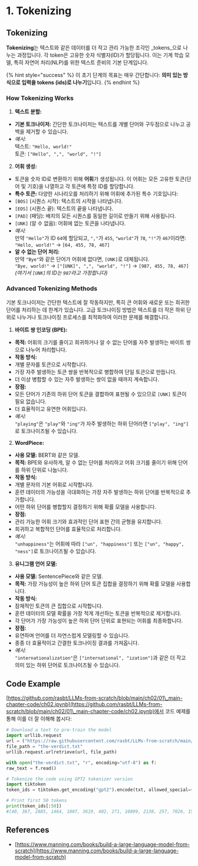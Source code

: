 # 1. Tokenizing

## Tokenizing

**Tokenizing**는 텍스트와 같은 데이터를 더 작고 관리 가능한 조각인 _tokens_으로 나누는 과정입니다. 각 token은 고유한 숫자 식별자(ID)가 할당됩니다. 이는 기계 학습 모델, 특히 자연어 처리(NLP)를 위한 텍스트 준비의 기본 단계입니다.

{% hint style="success" %}
이 초기 단계의 목표는 매우 간단합니다: **의미 있는 방식으로 입력을 tokens (ids)로 나누기**입니다.
{% endhint %}

### **How Tokenizing Works**

1. **텍스트 분할:**
* **기본 토크나이저:** 간단한 토크나이저는 텍스트를 개별 단어와 구두점으로 나누고 공백을 제거할 수 있습니다.
* _예시:_\
텍스트: `"Hello, world!"`\
토큰: `["Hello", ",", "world", "!"]`
2. **어휘 생성:**
* 토큰을 숫자 ID로 변환하기 위해 **어휘**가 생성됩니다. 이 어휘는 모든 고유한 토큰(단어 및 기호)을 나열하고 각 토큰에 특정 ID를 할당합니다.
* **특수 토큰:** 다양한 시나리오를 처리하기 위해 어휘에 추가된 특수 기호입니다:
* `[BOS]` (시퀀스 시작): 텍스트의 시작을 나타냅니다.
* `[EOS]` (시퀀스 끝): 텍스트의 끝을 나타냅니다.
* `[PAD]` (패딩): 배치의 모든 시퀀스를 동일한 길이로 만들기 위해 사용됩니다.
* `[UNK]` (알 수 없음): 어휘에 없는 토큰을 나타냅니다.
* _예시:_\
만약 `"Hello"`가 ID `64`에 할당되고, `","`가 `455`, `"world"`가 `78`, `"!"`가 `467`이라면:\
`"Hello, world!"` → `[64, 455, 78, 467]`
* **알 수 없는 단어 처리:**\
만약 `"Bye"`와 같은 단어가 어휘에 없다면, `[UNK]`로 대체됩니다.\
`"Bye, world!"` → `["[UNK]", ",", "world", "!"]` → `[987, 455, 78, 467]`\
_(여기서 `[UNK]`의 ID는 `987`라고 가정합니다)_

### **Advanced Tokenizing Methods**

기본 토크나이저는 간단한 텍스트에 잘 작동하지만, 특히 큰 어휘와 새로운 또는 희귀한 단어를 처리하는 데 한계가 있습니다. 고급 토크나이징 방법은 텍스트를 더 작은 하위 단위로 나누거나 토크나이징 프로세스를 최적화하여 이러한 문제를 해결합니다.

1. **바이트 쌍 인코딩 (BPE):**
* **목적:** 어휘의 크기를 줄이고 희귀하거나 알 수 없는 단어를 자주 발생하는 바이트 쌍으로 나누어 처리합니다.
* **작동 방식:**
* 개별 문자를 토큰으로 시작합니다.
* 가장 자주 발생하는 토큰 쌍을 반복적으로 병합하여 단일 토큰으로 만듭니다.
* 더 이상 병합할 수 있는 자주 발생하는 쌍이 없을 때까지 계속합니다.
* **장점:**
* 모든 단어가 기존의 하위 단어 토큰을 결합하여 표현될 수 있으므로 `[UNK]` 토큰이 필요 없습니다.
* 더 효율적이고 유연한 어휘입니다.
* _예시:_\
`"playing"`은 `"play"`와 `"ing"`가 자주 발생하는 하위 단어라면 `["play", "ing"]`로 토크나이즈될 수 있습니다.
2. **WordPiece:**
* **사용 모델:** BERT와 같은 모델.
* **목적:** BPE와 유사하게, 알 수 없는 단어를 처리하고 어휘 크기를 줄이기 위해 단어를 하위 단위로 나눕니다.
* **작동 방식:**
* 개별 문자의 기본 어휘로 시작합니다.
* 훈련 데이터의 가능성을 극대화하는 가장 자주 발생하는 하위 단어를 반복적으로 추가합니다.
* 어떤 하위 단어를 병합할지 결정하기 위해 확률 모델을 사용합니다.
* **장점:**
* 관리 가능한 어휘 크기와 효과적인 단어 표현 간의 균형을 유지합니다.
* 희귀하고 복합적인 단어를 효율적으로 처리합니다.
* _예시:_\
`"unhappiness"`는 어휘에 따라 `["un", "happiness"]` 또는 `["un", "happy", "ness"]`로 토크나이즈될 수 있습니다.
3. **유니그램 언어 모델:**
* **사용 모델:** SentencePiece와 같은 모델.
* **목적:** 가장 가능성이 높은 하위 단어 토큰 집합을 결정하기 위해 확률 모델을 사용합니다.
* **작동 방식:**
* 잠재적인 토큰의 큰 집합으로 시작합니다.
* 훈련 데이터의 모델 확률을 가장 적게 개선하는 토큰을 반복적으로 제거합니다.
* 각 단어가 가장 가능성이 높은 하위 단어 단위로 표현되는 어휘를 최종화합니다.
* **장점:**
* 유연하며 언어를 더 자연스럽게 모델링할 수 있습니다.
* 종종 더 효율적이고 간결한 토크나이징 결과를 가져옵니다.
* _예시:_\
`"internationalization"`은 `["international", "ization"]`과 같은 더 작고 의미 있는 하위 단어로 토크나이즈될 수 있습니다.

## Code Example

[https://github.com/rasbt/LLMs-from-scratch/blob/main/ch02/01\_main-chapter-code/ch02.ipynb](https://github.com/rasbt/LLMs-from-scratch/blob/main/ch02/01\_main-chapter-code/ch02.ipynb)에서 코드 예제를 통해 이를 더 잘 이해해 봅시다:
```python
# Download a text to pre-train the model
import urllib.request
url = ("https://raw.githubusercontent.com/rasbt/LLMs-from-scratch/main/ch02/01_main-chapter-code/the-verdict.txt")
file_path = "the-verdict.txt"
urllib.request.urlretrieve(url, file_path)

with open("the-verdict.txt", "r", encoding="utf-8") as f:
raw_text = f.read()

# Tokenize the code using GPT2 tokenizer version
import tiktoken
token_ids = tiktoken.get_encoding("gpt2").encode(txt, allowed_special={"[EOS]"}) # Allow the user of the tag "[EOS]"

# Print first 50 tokens
print(token_ids[:50])
#[40, 367, 2885, 1464, 1807, 3619, 402, 271, 10899, 2138, 257, 7026, 15632, 438, 2016, 257, 922, 5891, 1576, 438, 568, 340, 373, 645, 1049, 5975, 284, 502, 284, 3285, 326, 11, 287, 262, 6001, 286, 465, 13476, 11, 339, 550, 5710, 465, 12036, 11, 6405, 257, 5527, 27075, 11]
```
## References

* [https://www.manning.com/books/build-a-large-language-model-from-scratch](https://www.manning.com/books/build-a-large-language-model-from-scratch)
